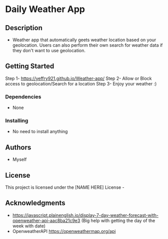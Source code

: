 # Daily Weather App

## Description

   - Weather app that automatically geets weather location based on your geolocation. Users can also perform their own search for weather data if they don't want to use geolocation. 

## Getting Started

   Step 1- https://yeffry921.github.io/Weather-app/
   Step 2- Allow or Block access to geolocation/Search for a location
   Step 3- Enjoy your weather :)
### Dependencies

* None

### Installing

* No need to install anything

## Authors
  * Myself 

## License

This project is licensed under the [NAME HERE] License - 

## Acknowledgments
  * https://javascript.plainenglish.io/display-7-day-weather-forecast-with-openweather-api-aac8ba21c9e3 (Big help with getting the day of the week with date)
  * OpenweatherAPI https://openweathermap.org/api
